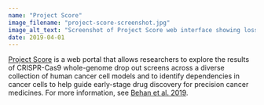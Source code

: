 ```yaml
---
name: "Project Score"
image_filename: "project-score-screenshot.jpg"
image_alt_text: "Screenshot of Project Score web interface showing loss of fitness visualisation for BRAF"
date: 2019-04-01
---
```

<a href="https://score.depmap.sanger.ac.uk/" target="_blank">Project Score</a> is a web portal that allows researchers to explore the results of CRISPR-Cas9 whole-genome  drop out screens across a diverse collection of human cancer cell models and to identify dependencies in cancer cells to help guide early-stage drug discovery for precision cancer medicines. For more information, see  <a href="https://www.nature.com/articles/s41586-019-1103-9" target="_blank">Behan et al. 2019</a>.